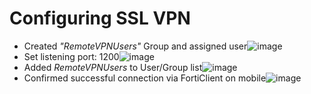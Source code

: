 # Configuring SSL VPN
- Created *"RemoteVPNUsers"* Group and assigned user![image](https://github.com/rob-vault/homelab/assets/14255092/db1bc0e8-3fc0-456d-8616-a494e0fa7944)
- Set listening port: 1200![image](https://github.com/rob-vault/homelab/assets/14255092/473c6178-2555-43df-b566-2e2a42052bea)
- Added *RemoteVPNUsers* to User/Group list![image](https://github.com/rob-vault/homelab/assets/14255092/22e6efc5-4c18-49cd-81e3-09700ceecec5)
- Confirmed successful connection via FortiClient on mobile![image](https://github.com/rob-vault/homelab/assets/14255092/3ea5823b-cd2d-4298-a3c6-05d33e7a3fb6)
